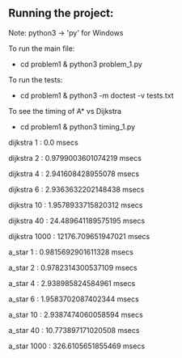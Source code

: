 ## Running the project:

Note: python3 -> 'py' for Windows


To run the main file:

*  cd problem1 & python3 problem_1.py



To run the tests:

*  cd problem1 & python3 -m doctest -v tests.txt



To see the timing of A* vs Dijkstra

*  cd problem1 & python3 timing_1.py


dijkstra 1 :             0.0 msecs

dijkstra 2 :             0.9799003601074219 msecs

dijkstra 4 :             2.941608428955078 msecs

dijkstra 6 :             2.9363632202148438 msecs

dijkstra 10 :            1.9578933715820312 msecs

dijkstra 40 :            24.489641189575195 msecs

dijkstra 1000 :          12176.709651947021 msecs




a_star 1 :               0.9815692901611328 msecs

a_star 2 :               0.9782314300537109 msecs

a_star 4 :               2.938985824584961 msecs

a_star 6 :               1.9583702087402344 msecs

a_star 10 :              2.9387474060058594 msecs

a_star 40 :              10.773897171020508 msecs

a_star 1000 :            326.6105651855469 msecs